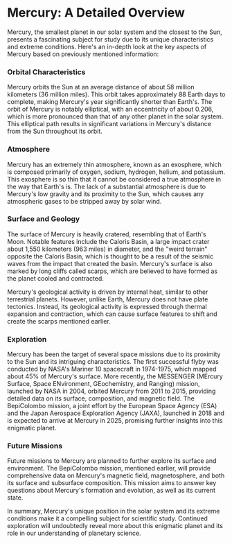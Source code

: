 # Mercury: A Detailed Overview

Mercury, the smallest planet in our solar system and the closest to the Sun, presents a fascinating subject for study due to its unique characteristics and extreme conditions. Here's an in-depth look at the key aspects of Mercury based on previously mentioned information:

### Orbital Characteristics

Mercury orbits the Sun at an average distance of about 58 million kilometers (36 million miles). This orbit takes approximately 88 Earth days to complete, making Mercury's year significantly shorter than Earth's. The orbit of Mercury is notably elliptical, with an eccentricity of about 0.206, which is more pronounced than that of any other planet in the solar system. This elliptical path results in significant variations in Mercury's distance from the Sun throughout its orbit.

### Atmosphere

Mercury has an extremely thin atmosphere, known as an exosphere, which is composed primarily of oxygen, sodium, hydrogen, helium, and potassium. This exosphere is so thin that it cannot be considered a true atmosphere in the way that Earth's is. The lack of a substantial atmosphere is due to Mercury's low gravity and its proximity to the Sun, which causes any atmospheric gases to be stripped away by solar wind.

### Surface and Geology

The surface of Mercury is heavily cratered, resembling that of Earth's Moon. Notable features include the Caloris Basin, a large impact crater about 1,550 kilometers (963 miles) in diameter, and the "weird terrain" opposite the Caloris Basin, which is thought to be a result of the seismic waves from the impact that created the basin. Mercury's surface is also marked by long cliffs called scarps, which are believed to have formed as the planet cooled and contracted.

Mercury's geological activity is driven by internal heat, similar to other terrestrial planets. However, unlike Earth, Mercury does not have plate tectonics. Instead, its geological activity is expressed through thermal expansion and contraction, which can cause surface features to shift and create the scarps mentioned earlier.

### Exploration

Mercury has been the target of several space missions due to its proximity to the Sun and its intriguing characteristics. The first successful flyby was conducted by NASA's Mariner 10 spacecraft in 1974-1975, which mapped about 45% of Mercury's surface. More recently, the MESSENGER (MErcury Surface, Space ENvironment, GEochemistry, and Ranging) mission, launched by NASA in 2004, orbited Mercury from 2011 to 2015, providing detailed data on its surface, composition, and magnetic field. The BepiColombo mission, a joint effort by the European Space Agency (ESA) and the Japan Aerospace Exploration Agency (JAXA), launched in 2018 and is expected to arrive at Mercury in 2025, promising further insights into this enigmatic planet.

### Future Missions

Future missions to Mercury are planned to further explore its surface and environment. The BepiColombo mission, mentioned earlier, will provide comprehensive data on Mercury's magnetic field, magnetosphere, and both its surface and subsurface composition. This mission aims to answer key questions about Mercury's formation and evolution, as well as its current state.

In summary, Mercury's unique position in the solar system and its extreme conditions make it a compelling subject for scientific study. Continued exploration will undoubtedly reveal more about this enigmatic planet and its role in our understanding of planetary science.

